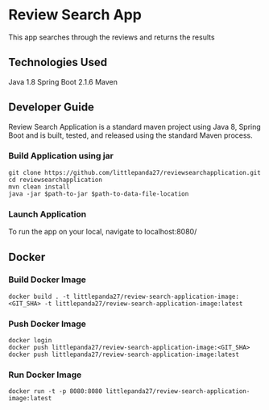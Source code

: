 # Review Search App

This app searches through the reviews and returns the results

## Technologies Used

Java 1.8
Spring Boot 2.1.6
Maven


## Developer Guide

Review Search Application is a standard maven project using Java 8, Spring Boot and is built, tested, and released using the standard Maven process.

### Build Application using jar

```
git clone https://github.com/littlepanda27/reviewsearchapplication.git
cd reviewsearchapplication
mvn clean install
java -jar $path-to-jar $path-to-data-file-location
```

### Launch Application

To run the app on your local, navigate to localhost:8080/

## Docker

### Build Docker Image
```
docker build . -t littlepanda27/review-search-application-image:<GIT_SHA> -t littlepanda27/review-search-application-image:latest
```

### Push Docker Image
```
docker login
docker push littlepanda27/review-search-application-image:<GIT_SHA>
docker push littlepanda27/review-search-application-image:latest
```

### Run Docker Image
```
docker run -t -p 8080:8080 littlepanda27/review-search-application-image:latest 
```
